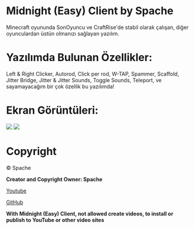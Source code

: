 # Midnight (Easy) Client by Spache

Minecraft oyununda SonOyuncu ve CraftRise'de stabil olarak çalışan, diğer oyunculardan üstün olmanızı sağlayan yazılım.

# Yazılımda Bulunan Özellikler:
Left & Right Clicker,
Autorod,
Click per rod,
W-TAP,
Spammer,
Scaffold,
Jitter Bridge,
Jitter & Jitter Sounds,
Toggle Sounds,
Teleport,
ve sayamayacağım bir çok özellik bu yazılımda!

# Ekran Görüntüleri:
<img src="https://cdn.discordapp.com/attachments/774626954657529879/774627009862303755/unknown.png" />
<img src="https://cdn.discordapp.com/attachments/774626954657529879/774627340960923678/unknown.png" />

# Copyright
©️ Spache

**Creator and Copyright Owner: Spache**

[Youtube](https://www.youtube.com/channel/UCdQcC0vdeqms42IyKIhRRvw)


[GitHub](https://github.com/Spache0)


**With Midnight (Easy) Client, not allowed create videos, to install or publish to YouTube or other video sites**
